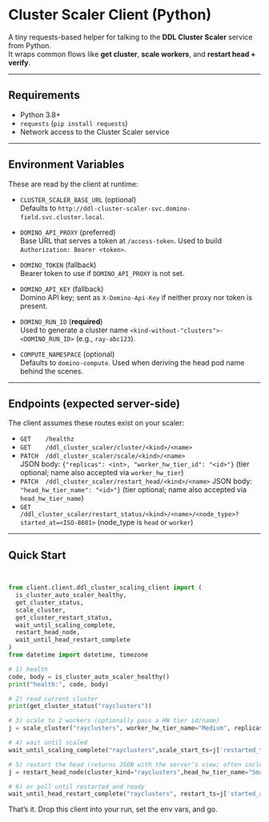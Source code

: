 # Cluster Scaler Client (Python)

A tiny requests-based helper for talking to the **DDL Cluster Scaler** service from Python.  
It wraps common flows like **get cluster**, **scale workers**, and **restart head + verify**.

---

## Requirements

- Python 3.8+
- `requests` (`pip install requests`)
- Network access to the Cluster Scaler service

---

## Environment Variables

These are read by the client at runtime:

- `CLUSTER_SCALER_BASE_URL` (optional)  
  Defaults to `http://ddl-cluster-scaler-svc.domino-field.svc.cluster.local`.

- `DOMINO_API_PROXY` (preferred)  
  Base URL that serves a token at `/access-token`. Used to build `Authorization: Bearer <token>`.

- `DOMINO_TOKEN` (fallback)  
  Bearer token to use if `DOMINO_API_PROXY` is not set.

- `DOMINO_API_KEY` (fallback)  
  Domino API key; sent as `X-Domino-Api-Key` if neither proxy nor token is present.

- `DOMINO_RUN_ID` (**required**)  
  Used to generate a cluster name `<kind-without-"clusters">-<DOMINO_RUN_ID>` (e.g., `ray-abc123`).

- `COMPUTE_NAMESPACE` (optional)  
  Defaults to `domino-compute`. Used when deriving the head pod name behind the scenes.

---

## Endpoints (expected server-side)

The client assumes these routes exist on your scaler:

- `GET    /healthz`
- `GET    /ddl_cluster_scaler/cluster/<kind>/<name>`
- `PATCH  /ddl_cluster_scaler/scale/<kind>/<name>`  
  JSON body: `{"replicas": <int>, "worker_hw_tier_id": "<id>"}` (tier optional; name also accepted via `worker_hw_tier`)
- `PATCH  /ddl_cluster_scaler/restart_head/<kind>/<name>`
  JSON body: `"head_hw_tier_name": "<id>"}` (tier optional; name also accepted via `head_hw_tier_name`)
- `GET    /ddl_cluster_scaler/restart_status/<kind>/<name>/<node_type>?started_at=<ISO-8601>` (node_type is `head` or `worker`)


---

## Quick Start

```python


from client.client.ddl_cluster_scaling_client import (
  is_cluster_auto_scaler_healthy,
  get_cluster_status,
  scale_cluster,
  get_cluster_restart_status,  
  wait_until_scaling_complete,
  restart_head_node,
  wait_until_head_restart_complete
)
from datetime import datetime, timezone

# 1) health
code, body = is_cluster_auto_scaler_healthy()
print("health:", code, body)

# 2) read current cluster
print(get_cluster_status("rayclusters"))

# 3) scale to 2 workers (optionally pass a HW tier id/name)
j = scale_cluster("rayclusters", worker_hw_tier_name="Medium", replicas=2)

# 4) wait until scaled
wait_until_scaling_complete("rayclusters",scale_start_ts=j['restarted_ts'])

# 5) restart the head (returns JSON with the server’s view; often includes started_at)
j = restart_head_node(cluster_kind="rayclusters",head_hw_tier_name="Small")

# 6) or poll until restarted and ready
wait_until_head_restart_complete("rayclusters", restart_ts=j['started_at'])

```
That’s it. Drop this client into your run, set the env vars, and go.
